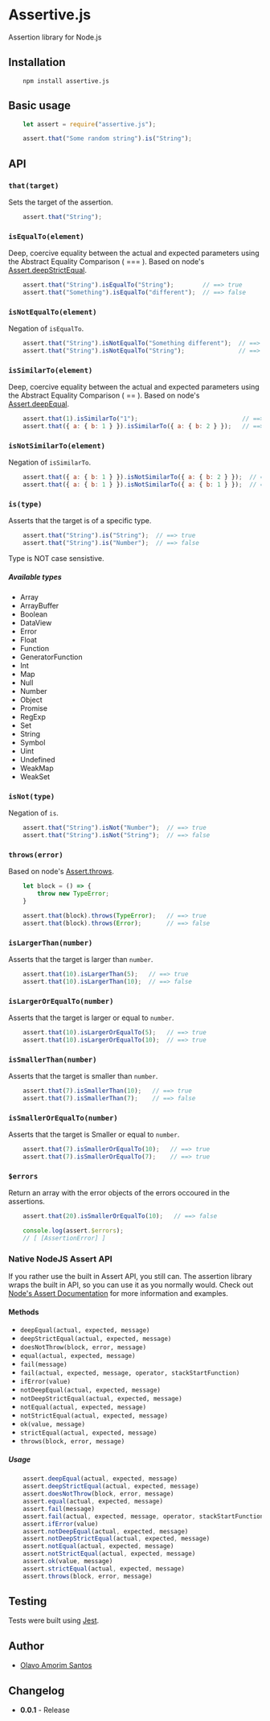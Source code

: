 # Assertive.js
Assertion library for Node.js

## Installation

```
    npm install assertive.js
```

## Basic usage

```js
    let assert = require("assertive.js");

    assert.that("Some random string").is("String");
```

## API

### `that(target)`

Sets the target of the assertion.

```js
    assert.that("String");
```

### `isEqualTo(element)`

Deep, coercive equality between the actual and expected parameters using the Abstract Equality Comparison ( === ). Based on node's [Assert.deepStrictEqual](https://nodejs.org/api/assert.html#assert_assert_deepstrictequal_actual_expected_message).

```js
    assert.that("String").isEqualTo("String");        // ==> true
    assert.that("Something").isEqualTo("different");  // ==> false
```

### `isNotEqualTo(element)`

Negation of `isEqualTo`.

```js
    assert.that("String").isNotEqualTo("Something different");  // ==> true
    assert.that("String").isNotEqualTo("String");               // ==> false
```

### `isSimilarTo(element)`

Deep, coercive equality between the actual and expected parameters using the Abstract Equality Comparison ( == ). Based on node's [Assert.deepEqual](https://nodejs.org/api/assert.html#assert_assert_deepequal_actual_expected_message).

```js
    assert.that(1).isSimilarTo("1");                             // ==> true
    assert.that({ a: { b: 1 } }).isSimilarTo({ a: { b: 2 } });   // ==> false
```

### `isNotSimilarTo(element)`

Negation of `isSimilarTo`.

```js
    assert.that({ a: { b: 1 } }).isNotSimilarTo({ a: { b: 2 } });  // ==> true
    assert.that({ a: { b: 1 } }).isNotSimilarTo({ a: { b: 1 } });  // ==> false
```

### `is(type)`

Asserts that the target is of a specific type.

```js
    assert.that("String").is("String");  // ==> true
    assert.that("String").is("Number");  // ==> false
```

Type is NOT case sensistive.

##### Available types

+ Array
+ ArrayBuffer
+ Boolean
+ DataView
+ Error
+ Float
+ Function
+ GeneratorFunction
+ Int
+ Map
+ Null
+ Number
+ Object
+ Promise
+ RegExp
+ Set
+ String
+ Symbol
+ Uint
+ Undefined
+ WeakMap
+ WeakSet

### `isNot(type)`

Negation of `is`.

```js
    assert.that("String").isNot("Number");  // ==> true
    assert.that("String").isNot("String");  // ==> false
```

### `throws(error)`

 Based on node's [Assert.throws](https://nodejs.org/api/assert.html#assert_assert_throws_block_error_message).

```js
    let block = () => {
        throw new TypeError;
    }

    assert.that(block).throws(TypeError);   // ==> true
    assert.that(block).throws(Error);       // ==> false
```

### `isLargerThan(number)`

 Asserts that the target is larger than `number`.

```js
    assert.that(10).isLargerThan(5);   // ==> true
    assert.that(10).isLargerThan(10);  // ==> false
```

### `isLargerOrEqualTo(number)`

 Asserts that the target is larger or equal to `number`.

```js
    assert.that(10).isLargerOrEqualTo(5);   // ==> true
    assert.that(10).isLargerOrEqualTo(10);  // ==> true
```

### `isSmallerThan(number)`

 Asserts that the target is smaller than `number`.

```js
    assert.that(7).isSmallerThan(10);   // ==> true
    assert.that(7).isSmallerThan(7);    // ==> false
```

### `isSmallerOrEqualTo(number)`

 Asserts that the target is Smaller or equal to `number`.

```js
    assert.that(7).isSmallerOrEqualTo(10);   // ==> true
    assert.that(7).isSmallerOrEqualTo(7);    // ==> true
```

### `$errors`

Return an array with the error objects of the errors occoured in the assertions.

```js
    assert.that(20).isSmallerOrEqualTo(10);   // ==> false

    console.log(assert.$errors);
    // [ [AssertionError] ]
```

### Native NodeJS Assert API

If you rather use the built in Assert API, you still can. The assertion library wraps the built in API, so you can use it as you normally would.
Check out [Node's Assert Documentation](https://nodejs.org/api/assert.html) for more information and examples.

#### Methods

+ `deepEqual(actual, expected, message)`
+ `deepStrictEqual(actual, expected, message)`
+ `doesNotThrow(block, error, message)`
+ `equal(actual, expected, message)`
+ `fail(message)`
+ `fail(actual, expected, message, operator, stackStartFunction)`
+ `ifError(value)`
+ `notDeepEqual(actual, expected, message)`
+ `notDeepStrictEqual(actual, expected, message)`
+ `notEqual(actual, expected, message)`
+ `notStrictEqual(actual, expected, message)`
+ `ok(value, message)`
+ `strictEqual(actual, expected, message)`
+ `throws(block, error, message)`

##### Usage

```js
    assert.deepEqual(actual, expected, message)
    assert.deepStrictEqual(actual, expected, message)
    assert.doesNotThrow(block, error, message)
    assert.equal(actual, expected, message)
    assert.fail(message)
    assert.fail(actual, expected, message, operator, stackStartFunction)
    assert.ifError(value)
    assert.notDeepEqual(actual, expected, message)
    assert.notDeepStrictEqual(actual, expected, message)
    assert.notEqual(actual, expected, message)
    assert.notStrictEqual(actual, expected, message)
    assert.ok(value, message)
    assert.strictEqual(actual, expected, message)
    assert.throws(block, error, message)
```

## Testing

Tests were built using [Jest](http://facebook.github.io/jest/).

## Author

+ [Olavo Amorim Santos](https://github.com/olavoasantos)

## Changelog

+ __0.0.1__ - Release
